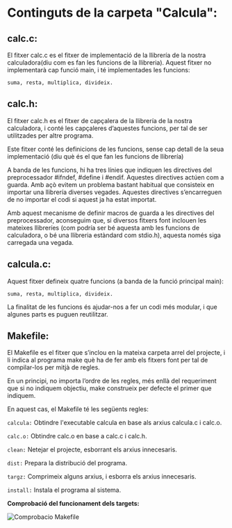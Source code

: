 # Continguts de la carpeta "Calcula":

## calc.c:

El fitxer calc.c es el fitxer de implementació de la llibrería de la nostra calculadora(diu com es fan les funcions de la llibreria). Aquest fitxer no implementarà cap funció main, i té implementades les funcions:

`` suma, resta, multiplica, divideix. ``

## calc.h:

El fitxer calc.h es el fitxer de capçalera de la llibrería de la nostra calculadora, i conté les capçaleres d’aquestes funcions, per tal de ser utilitzades per altre programa.

Este fitxer conté les definicions de les funcions, sense cap detall de la seua implementació (diu què és el que fan les funcions de llibrería)

A banda de les funcions, hi ha tres línies que indiquen les directives del preprocessador #ifndef, #define i #endif. Aquestes directives actúen com a guarda. Amb açò evitem un problema bastant habitual que consisteix en importar una llibrería diverses vegades. Aquestes directives s’encarreguen de no importar el codi si aquest ja ha
estat importat.

Amb aquest mecanisme de definir macros de guarda a les directives del preprocessador, aconseguim que, si diversos fitxers font inclouen les mateixes llibreríes (com podría ser bé aquesta amb les funcions de calculadora, o bé una llibreria estàndard com stdio.h), aquesta només siga carregada una vegada.

## calcula.c:

Aquest fitxer defineix quatre funcions (a banda de la funció principal main):

`` suma, resta, multiplica, divideix. ``

La finalitat de les funcions és ajudar-nos a fer un codi més
modular, i que algunes parts es puguen reutilitzar.

## Makefile:

El Makefile es el fitxer que s’inclou en la mateixa carpeta arrel del projecte, i li indica al programa make què ha de fer amb els fitxers font per tal de compilar-los per mitjà de regles.

En un principi, no importa l’ordre de les regles, més enllà del requeriment que si no indiquem objectiu, make construeix per defecte el primer que indiquem.

En aquest cas, el Makefile té les següents regles:

``calcula:`` Obtindre l'executable calcula en base als arxius calcula.c i calc.o.

``calc.o:`` Obtindre calc.o en base a calc.c i calc.h.

``clean:`` Netejar el projecte, esborrant els arxius innecesaris.

``dist:`` Prepara la distribució del programa.

``targz:`` Comprimeix alguns arxius, i esborra els arxius innecesaris.

``install:`` Instala el programa al sistema.

**Comprobació del funcionament dels targets:**

![Comprobacio Makefile](Practica_EDD\Unitat_4\PAC_3\img\Comprobacio_Makefile.PNG "Comprobacio Makefile")